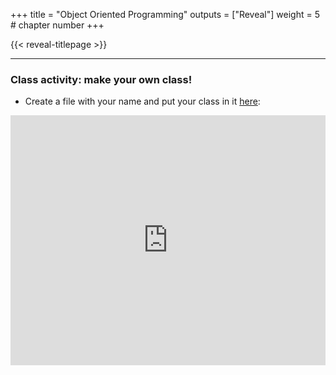 +++
title = "Object Oriented Programming"
outputs = ["Reveal"]
weight = 5 # chapter number
+++

{{< reveal-titlepage >}}
  
---

### Class activity: make your own class!

- Create a file with your name and put your class in it [here](https://repl.it/join/zqoggkyq-cengique):

<iframe height="400px" width="100%" src="https://repl.it/@cengique/objectoriented?lite=true#gunay.py" scrolling="no" frameborder="no" allowtransparency="true" allowfullscreen="true" sandbox="allow-forms allow-pointer-lock allow-popups allow-same-origin allow-scripts allow-modals"></iframe>
